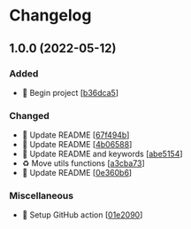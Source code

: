 # Changelog

<a name="1.0.0"></a>
## 1.0.0 (2022-05-12)

### Added

- 🎉 Begin project [[b36dca5](https://github.com/Tomas2D/virtuoso-connector/commit/b36dca5d4351694e5823a9b1ea510a8684d5fd06)]

### Changed

- 💬 Update README [[67f494b](https://github.com/Tomas2D/virtuoso-connector/commit/67f494bef79ee26a9f21d6099cd8d253167440da)]
- 💬 Update README [[4b06588](https://github.com/Tomas2D/virtuoso-connector/commit/4b065883adf4884efe6aaf223e30717c48b53546)]
- 💬 Update README and keywords [[abe5154](https://github.com/Tomas2D/virtuoso-connector/commit/abe51547df5ea2035e0b74ff1e44655174743238)]
- ♻️ Move utils functions [[a3cba73](https://github.com/Tomas2D/virtuoso-connector/commit/a3cba7369564441375b425fe7fc919320cd3a8b8)]
- 💬 Update README [[0e360b6](https://github.com/Tomas2D/virtuoso-connector/commit/0e360b6ff1d9ada6df2d0aed035e0d1e929462fb)]

### Miscellaneous

-  👷 Setup GitHub action [[01e2090](https://github.com/Tomas2D/virtuoso-connector/commit/01e2090a26c7f71f51574c84cc0674c5be9f9916)]


